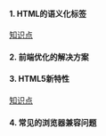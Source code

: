 <!--
 * @Author: jxzuo
 * @Date: 2021-04-23 17:30:55
 * @LastEditTime: 2021-04-23 17:36:39
 * @LastEditors: jxzuo
-->
#### 1. HTML的语义化标签
[知识点](https://blog.csdn.net/qq_38128179/article/details/80811339)
#### 2. 前端优化的解决方案

#### 3. HTML5新特性
[知识点](https://www.cnblogs.com/binguo666/p/10928907.html)

#### 4. 常见的浏览器兼容问题